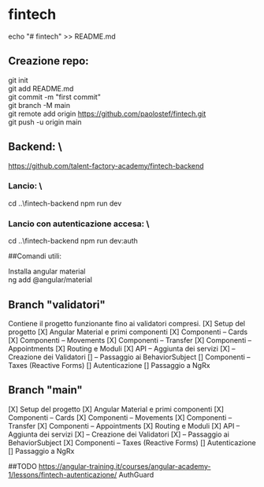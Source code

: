 # fintech
echo "# fintech" >> README.md

## Creazione repo:
git init \
git add README.md \
git commit -m "first commit" \
git branch -M main \
git remote add origin https://github.com/paolostef/fintech.git \
git push -u origin main 

## Backend: \
https://github.com/talent-factory-academy/fintech-backend 

### Lancio: \
cd ..\fintech-backend
npm run dev
### Lancio con autenticazione accesa: \
cd ..\fintech-backend
npm run dev:auth

##Comandi utili:

Installa angular material \
ng add @angular/material


## Branch "validatori"
Contiene il progetto funzionante fino ai validatori compresi.
[X] Setup del progetto
[X] Angular Material e primi componenti
[X] Componenti – Cards
[X] Componenti – Movements
[X] Componenti – Transfer
[X] Componenti – Appointments
[X] Routing e Moduli
[X] API – Aggiunta dei servizi
[X] – Creazione dei Validatori
[] – Passaggio ai BehaviorSubject
[] Componenti – Taxes (Reactive Forms)
[] Autenticazione
[] Passaggio a NgRx


## Branch "main"
[X] Setup del progetto
[X] Angular Material e primi componenti
[X] Componenti – Cards
[X] Componenti – Movements
[X] Componenti – Transfer
[X] Componenti – Appointments
[X] Routing e Moduli
[X] API – Aggiunta dei servizi
[X] – Creazione dei Validatori
[X] – Passaggio ai BehaviorSubject
[X] Componenti – Taxes (Reactive Forms)
[] Autenticazione
[] Passaggio a NgRx

##TODO
https://angular-training.it/courses/angular-academy-1/lessons/fintech-autenticazione/
AuthGuard
